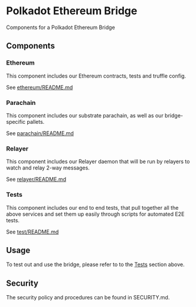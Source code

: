 # Polkadot Ethereum Bridge

Components for a Polkadot Ethereum Bridge

## Components

### Ethereum

This component includes our Ethereum contracts, tests and truffle config.

See [ethereum/README.md](ethereum/README.md)

### Parachain

This component includes our substrate parachain, as well as our bridge-specific pallets.

See [parachain/README.md](parachain/README.md)

### Relayer

This component includes our Relayer daemon that will be run by relayers to watch and relay 2-way messages.

See [relayer/README.md](relayer/README.md)

### Tests

This component includes our end to end tests, that pull together all the above services and set them up easily through scripts for automated E2E tests.

See [test/README.md](test/README.md)

## Usage

To test out and use the bridge, please refer to to the [Tests](Tests) section above.

## Security

The security policy and procedures can be found in SECURITY.md.
